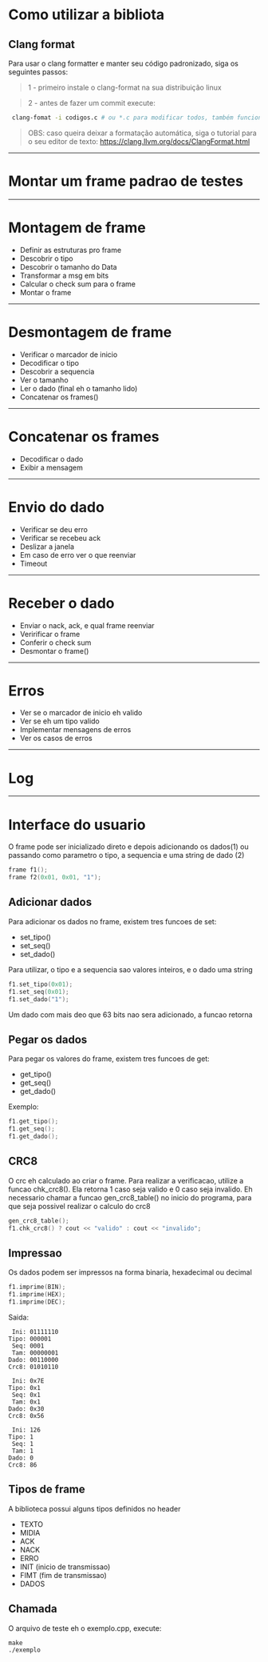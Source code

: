 # Como utilizar a bibliota

## Clang format
Para usar o clang formatter e manter seu código padronizado, siga os seguintes passos:
> 1 - primeiro instale o clang-format na sua distribuição linux

> 2 - antes de fazer um commit execute:
```bash
 clang-fomat -i codigos.c # ou *.c para modificar todos, também funciona para *.cpp
 ```

> OBS: caso queira deixar a formatação automática, siga o tutorial para o seu editor de texto:
https://clang.llvm.org/docs/ClangFormat.html
---
# Montar um frame padrao de testes
---
# Montagem de frame
- Definir as estruturas pro frame
- Descobrir o tipo
- Descobrir o tamanho do Data
- Transformar a msg em bits
- Calcular o check sum para o frame
- Montar o frame
---
# Desmontagem de frame
- Verificar o marcador de inicio
- Decodificar o tipo
- Descobrir a sequencia
- Ver o tamanho
- Ler o dado (final eh o tamanho lido)
- Concatenar os frames()
---
# Concatenar os frames
- Decodificar o dado
- Exibir a mensagem
---
# Envio do dado
- Verificar se deu erro
- Verificar se recebeu ack
- Deslizar a janela
- Em caso de erro ver o que reenviar
- Timeout
---
# Receber o dado
- Enviar o nack, ack, e qual frame reenviar
- Veririficar o frame
- Conferir o check sum
- Desmontar o frame()
---
# Erros
- Ver se o marcador de inicio eh valido
- Ver se eh um tipo valido
- Implementar mensagens de erros
- Ver os casos de erros
---
# Log
---
# Interface do usuario
O frame pode ser inicializado direto e depois adicionando os dados(1) 
ou passando como parametro o tipo, a sequencia e uma string de dado (2)

```cpp
frame f1();
frame f2(0x01, 0x01, "1");

```

## Adicionar dados

Para adicionar os dados no frame, existem tres funcoes de set: 

- set\_tipo()
- set\_seq()
- set\_dado()

Para utilizar, o tipo e a sequencia sao valores inteiros, e o dado uma string

```cpp
f1.set_tipo(0x01);
f1.set_seq(0x01);
f1.set_dado("1");

```
Um dado com mais deo que 63 bits nao sera adicionado, a funcao retorna

## Pegar os dados

Para pegar os valores do frame, existem tres funcoes de get:

- get\_tipo()
- get\_seq()
- get\_dado()

Exemplo:

```cpp
f1.get_tipo();
f1.get_seq();
f1.get_dado();

```

## CRC8

O crc eh calculado ao criar o frame. Para realizar a verificacao, utilize a 
funcao chk\_crc8(). Ela retorna 1 caso seja valido e 0 caso seja invalido.
Eh necessario chamar a funcao gen\_crc8\_table() no inicio do programa, para
que seja possivel realizar o calculo do crc8

```cpp
gen_crc8_table();
f1.chk_crc8() ? cout << "valido" : cout << "invalido";
```

## Impressao

Os dados podem ser impressos na forma binaria, hexadecimal ou decimal

```cpp
f1.imprime(BIN);
f1.imprime(HEX);
f1.imprime(DEC);
```

Saida:

```
 Ini: 01111110
Tipo: 000001
 Seq: 0001
 Tam: 00000001
Dado: 00110000
Crc8: 01010110

 Ini: 0x7E
Tipo: 0x1
 Seq: 0x1
 Tam: 0x1
Dado: 0x30
Crc8: 0x56

 Ini: 126
Tipo: 1
 Seq: 1
 Tam: 1
Dado: 0
Crc8: 86
```

## Tipos de frame
A biblioteca possui alguns tipos definidos no header

- TEXTO
- MIDIA
- ACK
- NACK
- ERRO
- INIT (inicio de transmissao)
- FIMT (fim de transmissao)
- DADOS

## Chamada
O arquivo de teste eh o exemplo.cpp, execute:

```
make
./exemplo
```

